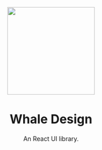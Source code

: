  <p align="center"> 
 <a href="https://baidu.com"> 
  <img width="200" src="https://freesvg.org/img/PeterM-Whale.png"> 
 </a> 
 </p> 
   <h1 align="center">Whale Design</h1> 
   <div align="center"> 
    An React UI library. 
  </div>